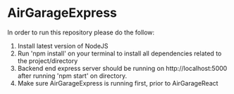 # AirGarageExpress

In order to run this repository please do the follow:

1. Install latest version of NodeJS
2. Run 'npm install' on your terminal to install all dependencies related to the project/directory
3. Backend end express server should be running on http://localhost:5000 after running 'npm start' on directory. 
4. Make sure AirGarageExpress is running first, prior to AirGarageReact
